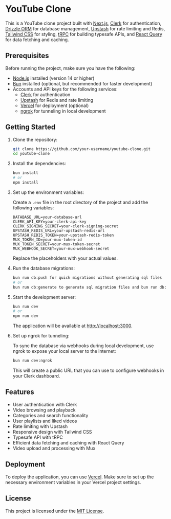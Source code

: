 # YouTube Clone

This is a YouTube clone project built with [Next.js](https://nextjs.org), [Clerk](https://clerk.com/) for authentication, [Drizzle ORM](https://orm.drizzle.team/) for database management, [Upstash](https://upstash.com/) for rate limiting and Redis, [Tailwind CSS](https://tailwindcss.com/) for styling, [tRPC](https://trpc.io/) for building typesafe APIs, and [React Query](https://tanstack.com/query) for data fetching and caching.

## Prerequisites

Before running the project, make sure you have the following:

- [Node.js](https://nodejs.org/) installed (version 14 or higher)
- [Bun](https://bun.sh/) installed (optional, but recommended for faster development)
- Accounts and API keys for the following services:
  - [Clerk](https://clerk.com/) for authentication
  - [Upstash](https://upstash.com/) for Redis and rate limiting
  - [Vercel](https://vercel.com/) for deployment (optional)
  - [ngrok](https://ngrok.com/) for tunneling in local development

## Getting Started

1. Clone the repository:

   ```bash
   git clone https://github.com/your-username/youtube-clone.git
   cd youtube-clone
   ```

2. Install the dependencies:

   ```bash
   bun install
   # or
   npm install
   ```

3. Set up the environment variables:

   Create a `.env` file in the root directory of the project and add the following variables:

   ```
   DATABASE_URL=your-database-url
   CLERK_API_KEY=your-clerk-api-key
   CLERK_SIGNING_SECRET=your-clerk-signing-secret
   UPSTASH_REDIS_URL=your-upstash-redis-url
   UPSTASH_REDIS_TOKEN=your-upstash-redis-token
   MUX_TOKEN_ID=your-mux-token-id
   MUX_TOKEN_SECRET=your-mux-token-secret
   MUX_WEBHOOK_SECRET=your-mux-webhook-secret
   ```

   Replace the placeholders with your actual values.

4. Run the database migrations:

   ```bash
   bun run db:push for quick migrations without generating sql files
   # or
   bun run db:generate to generate sql migration files and bun run db:migrate to run them
   ```

5. Start the development server:

   ```bash
   bun run dev
   # or
   npm run dev
   ```

   The application will be available at [http://localhost:3000](http://localhost:3000).

6. Set up ngrok for tunneling:

   To sync the database via webhooks during local development, use ngrok to expose your local server to the internet:

   ```bash
   bun run dev:ngrok
   ```

   This will create a public URL that you can use to configure webhooks in your Clerk dashboard.

## Features

- User authentication with Clerk
- Video browsing and playback
- Categories and search functionality
- User playlists and liked videos
- Rate limiting with Upstash
- Responsive design with Tailwind CSS
- Typesafe API with tRPC
- Efficient data fetching and caching with React Query
- Video upload and processing with Mux

## Deployment

To deploy the application, you can use [Vercel](https://vercel.com/). Make sure to set up the necessary environment variables in your Vercel project settings.

## License

This project is licensed under the [MIT License](LICENSE).
